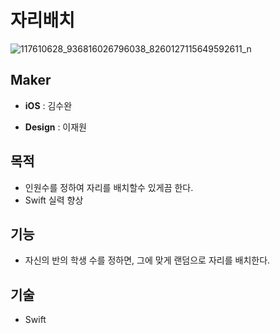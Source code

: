 # 자리배치

![117610628_936816026796038_8260127115649592611_n](https://user-images.githubusercontent.com/67373938/89885481-1648b680-dc06-11ea-8473-2c70e14aff9f.png)

## Maker

* **iOS** : 김수완

* **Design** : 이재원

## 목적

* 인원수를 정하여 자리를 배치할수 있게끔 한다.
* Swift 실력 향상

## 기능

* 자신의 반의 학생 수를 정하면, 그에 맞게 랜덤으로 자리를 배치한다.

## 기술

* Swift